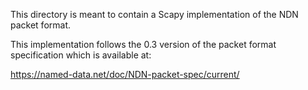 This directory is meant to contain a Scapy implementation of the NDN packet format.

This implementation follows the 0.3 version of the packet format specification which is available at:

https://named-data.net/doc/NDN-packet-spec/current/


